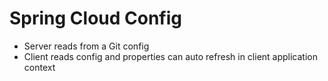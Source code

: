# Spring Cloud Config

- Server reads from a Git config
- Client reads config and properties can auto refresh in client application context 
